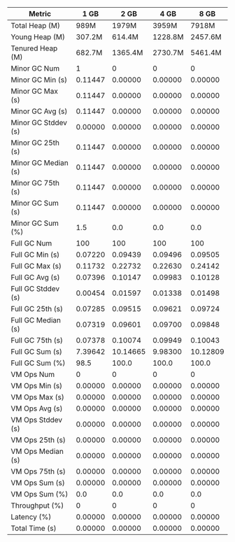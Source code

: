 | Metric | 1 GB | 2 GB | 4 GB | 8 GB |
|------|----|----|----|----|
| Total Heap (M) | 989M | 1979M | 3959M | 7918M |
| Young Heap (M) | 307.2M | 614.4M | 1228.8M | 2457.6M |
| Tenured Heap (M) | 682.7M | 1365.4M | 2730.7M | 5461.4M |
| Minor GC Num | 1 | 0 | 0 | 0 |
| Minor GC Min (s) | 0.11447 | 0.00000 | 0.00000 | 0.00000 |
| Minor GC Max (s) | 0.11447 | 0.00000 | 0.00000 | 0.00000 |
| Minor GC Avg (s) | 0.11447 | 0.00000 | 0.00000 | 0.00000 |
| Minor GC Stddev (s) | 0.00000 | 0.00000 | 0.00000 | 0.00000 |
| Minor GC 25th (s) | 0.11447 | 0.00000 | 0.00000 | 0.00000 |
| Minor GC Median (s) | 0.11447 | 0.00000 | 0.00000 | 0.00000 |
| Minor GC 75th (s) | 0.11447 | 0.00000 | 0.00000 | 0.00000 |
| Minor GC Sum (s) | 0.11447 | 0.00000 | 0.00000 | 0.00000 |
| Minor GC Sum (%) | 1.5 | 0.0 | 0.0 | 0.0 |
| Full GC Num | 100 | 100 | 100 | 100 |
| Full GC Min (s) | 0.07220 | 0.09439 | 0.09496 | 0.09505 |
| Full GC Max (s) | 0.11732 | 0.22732 | 0.22630 | 0.24142 |
| Full GC Avg (s) | 0.07396 | 0.10147 | 0.09983 | 0.10128 |
| Full GC Stddev (s) | 0.00454 | 0.01597 | 0.01338 | 0.01498 |
| Full GC 25th (s) | 0.07285 | 0.09515 | 0.09621 | 0.09724 |
| Full GC Median (s) | 0.07319 | 0.09601 | 0.09700 | 0.09848 |
| Full GC 75th (s) | 0.07378 | 0.10074 | 0.09949 | 0.10043 |
| Full GC Sum (s) | 7.39642 | 10.14665 | 9.98300 | 10.12809 |
| Full GC Sum (%) | 98.5 | 100.0 | 100.0 | 100.0 |
| VM Ops Num | 0 | 0 | 0 | 0 |
| VM Ops Min (s) | 0.00000 | 0.00000 | 0.00000 | 0.00000 |
| VM Ops Max (s) | 0.00000 | 0.00000 | 0.00000 | 0.00000 |
| VM Ops Avg (s) | 0.00000 | 0.00000 | 0.00000 | 0.00000 |
| VM Ops Stddev (s) | 0.00000 | 0.00000 | 0.00000 | 0.00000 |
| VM Ops 25th (s) | 0.00000 | 0.00000 | 0.00000 | 0.00000 |
| VM Ops Median (s) | 0.00000 | 0.00000 | 0.00000 | 0.00000 |
| VM Ops 75th (s) | 0.00000 | 0.00000 | 0.00000 | 0.00000 |
| VM Ops Sum (s) | 0.00000 | 0.00000 | 0.00000 | 0.00000 |
| VM Ops Sum (%) | 0.0 | 0.0 | 0.0 | 0.0 |
| Throughput (%) | 0 | 0 | 0 | 0 |
| Latency (%) | 0.00000 | 0.00000 | 0.00000 | 0.00000 |
| Total Time (s) | 0.00000 | 0.00000 | 0.00000 | 0.00000 |
